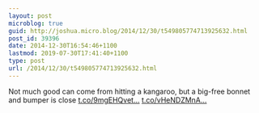 ```yaml
---
layout: post
microblog: true
guid: http://joshua.micro.blog/2014/12/30/t549805774713925632.html
post_id: 39396
date: 2014-12-30T16:54:46+1100
lastmod: 2019-07-30T17:41:40+1100
type: post
url: /2014/12/30/t549805774713925632.html
---
```

Not much good can come from hitting a kangaroo, but a big-free bonnet and bumper is close [t.co/9mgEHQvet...](http://t.co/9mgEHQvetF) [t.co/vHeNDZMnA...](http://t.co/vHeNDZMnA8)
